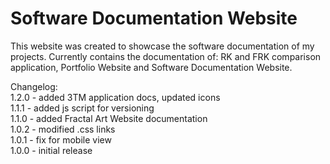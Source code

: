 # Software Documentation Website
This website was created to showcase the software documentation of my projects. Currently contains the documentation of: RK and FRK comparison application, Portfolio Website and Software Documentation Website.

Changelog:  
1.2.0 - added 3TM application docs, updated icons  
1.1.1 - added js script for versioning   
1.1.0 - added Fractal Art Website documentation  
1.0.2 - modified .css links    
1.0.1 - fix for mobile view  
1.0.0 - initial release
